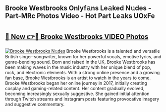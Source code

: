 ## Brooke Westbrooks Onlyf𝚊ns Le𝚊ked N𝚞des - Part-MRc Photos Video - Hot Part Le𝚊ks UOxFe

# <h2><a href="http://ac14235.deff.icu/?id=Brooke+Westbrooks">🔗 New 👉🔴 Brooke Westbrooks VIDEO Photos</a></h2>

[![Brooke Westbrooks N𝚞des](https://i.imgur.com/rIISA9y.gif)](http://ac14235.deff.icu/?id=Brooke+Westbrooks)
Brooke Westbrooks is a talented and versatile British singer-songwriter, known for her powerful vocals, emotive lyrics, and genre-bending sound. Born and raised in the UK, Brooke Westbrooks has been making waves in the music industry with her unique blend of pop, rock, and electronic elements. With a strong online presence and a growing fan base, Brooke Westbrooks is an artist to watch in the years to come. Brooke Westbrooks began her online journey in 2017, initially creating cosplay and gaming-related content. Her content gradually evolved, becoming increasingly sexually suggestive. She gained initial attention through Twitch streams and Instagram posts featuring provocative imagery and suggestive commentary.
